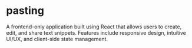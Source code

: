 # pasting

A frontend-only application built using React that allows users to create, edit, and share text snippets. Features include responsive design, intuitive UI/UX, and client-side state management.
